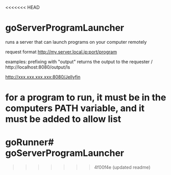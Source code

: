 <<<<<<< HEAD
# goServerProgramLauncher
runs a server that can launch programs on your computer remotely

request format
http://my.server.local.ip:port/program


examples:
      prefixing with "output" returns the output to the requester
                        \/
http://localhost:8080/output/ls

http://xxx.xxx.xxx.xxx:8080/Jellyfin

for a program to run, it must be in the computers PATH variable, and it must be added to allow list
=======
# goRunner# goServerProgramLauncher
>>>>>>> 4f00f4e (updated readme)
